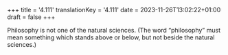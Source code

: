+++
title = '4.111'
translationKey = '4.111'
date = 2023-11-26T13:02:22+01:00
draft = false
+++

Philosophy is not one of the natural sciences.
(The word “philosophy” must mean something which stands above or below, but not beside the natural sciences.)
